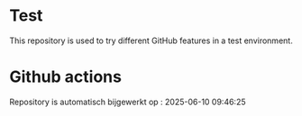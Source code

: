 # Test

This repository is used to try different GitHub features in a test environment.

# Github actions
Repository is automatisch bijgewerkt op : 2025-06-10 09:46:25
